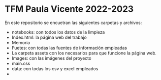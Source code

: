 # TFM Paula Vicente 2022-2023

En este repositorio se encuetran las siguientes carpetas y archivos:
- notebooks: con todos los datos de la limpieza 
- Index.html: la página web del trabajo
- Memoria
- Fuetes: con todas las fuentes de información empleadas
- La carpeta assets con los necesarios para que funcione la página web.
- Images: con las imágenes del proyecto
- main.css
- data: con todas los csv y excel empleados
- 



